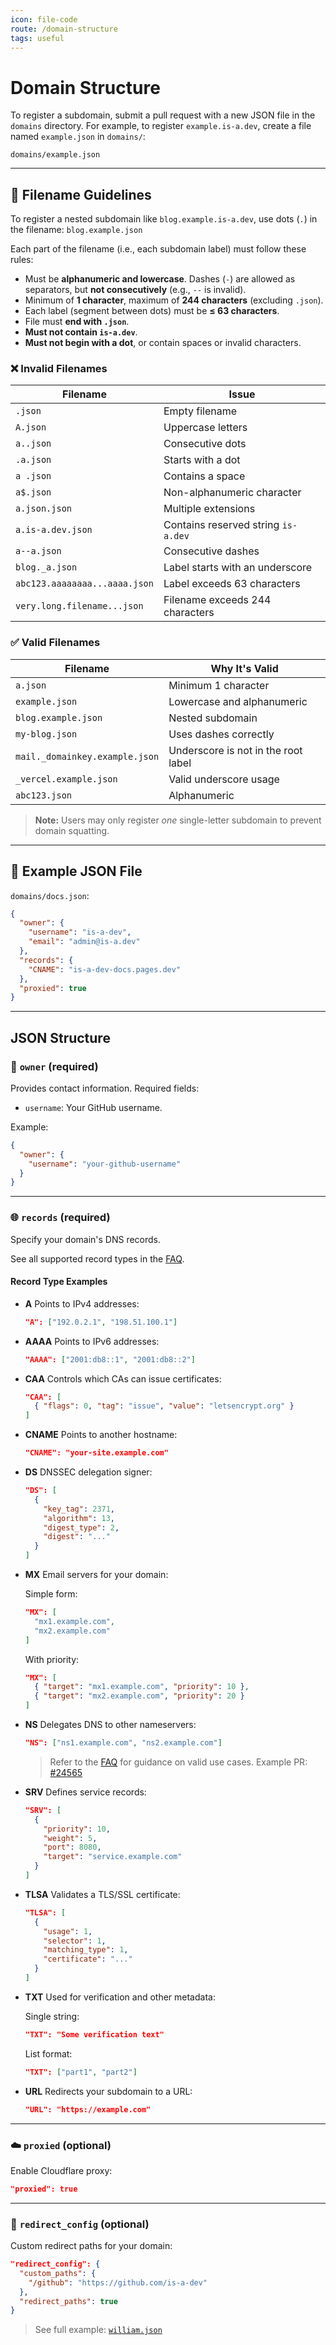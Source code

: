 ```yaml
---
icon: file-code
route: /domain-structure
tags: useful
---
```


# Domain Structure

To register a subdomain, submit a pull request with a new JSON file in the `domains` directory.
For example, to register `example.is-a.dev`, create a file named `example.json` in `domains/`:

```
domains/example.json
```

---

## 📁 Filename Guidelines

To register a nested subdomain like `blog.example.is-a.dev`, use dots (`.`) in the filename:
`blog.example.json`

Each part of the filename (i.e., each subdomain label) must follow these rules:

* Must be **alphanumeric and lowercase**. Dashes (`-`) are allowed as separators, but **not consecutively** (e.g., `--` is invalid).
* Minimum of **1 character**, maximum of **244 characters** (excluding `.json`).
* Each label (segment between dots) must be **≤ 63 characters**.
* File must **end with `.json`**.
* **Must not contain `is-a.dev`**.
* **Must not begin with a dot**, or contain spaces or invalid characters.

### ❌ Invalid Filenames

| Filename                      | Issue                               |
| ----------------------------- | ----------------------------------- |
| `.json`                       | Empty filename                      |
| `A.json`                      | Uppercase letters                   |
| `a..json`                     | Consecutive dots                    |
| `.a.json`                     | Starts with a dot                   |
| `a .json`                     | Contains a space                    |
| `a$.json`                     | Non-alphanumeric character          |
| `a.json.json`                 | Multiple extensions                 |
| `a.is-a.dev.json`             | Contains reserved string `is-a.dev` |
| `a--a.json`                   | Consecutive dashes                  |
| `blog._a.json`                | Label starts with an underscore     |
| `abc123.aaaaaaaa...aaaa.json` | Label exceeds 63 characters         |
| `very.long.filename...json`   | Filename exceeds 244 characters     |

### ✅ Valid Filenames

| Filename                       | Why It's Valid                      |
| ------------------------------ | ----------------------------------- |
| `a.json`                       | Minimum 1 character                 |
| `example.json`                 | Lowercase and alphanumeric          |
| `blog.example.json`            | Nested subdomain                    |
| `my-blog.json`                 | Uses dashes correctly               |
| `mail._domainkey.example.json` | Underscore is not in the root label |
| `_vercel.example.json`         | Valid underscore usage              |
| `abc123.json`                  | Alphanumeric                        |

> **Note:** Users may only register *one* single-letter subdomain to prevent domain squatting.

---

## 🧾 Example JSON File

`domains/docs.json`:

```json
{
  "owner": {
    "username": "is-a-dev",
    "email": "admin@is-a.dev"
  },
  "records": {
    "CNAME": "is-a-dev-docs.pages.dev"
  },
  "proxied": true
}
```

---

## JSON Structure

### 🔐 `owner` (required)

Provides contact information. Required fields:

* `username`: Your GitHub username.

Example:

```json
{
  "owner": {
    "username": "your-github-username"
  }
}
```

---

### 🌐 `records` (required)

Specify your domain's DNS records.

See all supported record types in the [FAQ](./faq#which-records-are-supported).

#### Record Type Examples

* **A**
  Points to IPv4 addresses:

  ```json
  "A": ["192.0.2.1", "198.51.100.1"]
  ```

* **AAAA**
  Points to IPv6 addresses:

  ```json
  "AAAA": ["2001:db8::1", "2001:db8::2"]
  ```

* **CAA**
  Controls which CAs can issue certificates:

  ```json
  "CAA": [
    { "flags": 0, "tag": "issue", "value": "letsencrypt.org" }
  ]
  ```

* **CNAME**
  Points to another hostname:

  ```json
  "CNAME": "your-site.example.com"
  ```

* **DS**
  DNSSEC delegation signer:

  ```json
  "DS": [
    {
      "key_tag": 2371,
      "algorithm": 13,
      "digest_type": 2,
      "digest": "..."
    }
  ]
  ```

* **MX**
  Email servers for your domain:

  Simple form:

  ```json
  "MX": [
    "mx1.example.com",
    "mx2.example.com"
  ]
  ```

  With priority:

  ```json
  "MX": [
    { "target": "mx1.example.com", "priority": 10 },
    { "target": "mx2.example.com", "priority": 20 }
  ]
  ```

* **NS**
  Delegates DNS to other nameservers:

  ```json
  "NS": ["ns1.example.com", "ns2.example.com"]
  ```

  > Refer to the [FAQ](https://docs.is-a.dev/faq/#who-can-use-ns-records) for guidance on valid use cases.
  > Example PR: [#24565](https://github.com/is-a-dev/register/pull/24565)

* **SRV**
  Defines service records:

  ```json
  "SRV": [
    {
      "priority": 10,
      "weight": 5,
      "port": 8080,
      "target": "service.example.com"
    }
  ]
  ```

* **TLSA**
  Validates a TLS/SSL certificate:

  ```json
  "TLSA": [
    {
      "usage": 1,
      "selector": 1,
      "matching_type": 1,
      "certificate": "..."
    }
  ]
  ```

* **TXT**
  Used for verification and other metadata:

  Single string:

  ```json
  "TXT": "Some verification text"
  ```

  List format:

  ```json
  "TXT": ["part1", "part2"]
  ```

* **URL**
  Redirects your subdomain to a URL:

  ```json
  "URL": "https://example.com"
  ```

---

### ☁️ `proxied` (optional)

Enable Cloudflare proxy:

```json
"proxied": true
```

---

### 🔁 `redirect_config` (optional)

Custom redirect paths for your domain:

```json
"redirect_config": {
  "custom_paths": {
    "/github": "https://github.com/is-a-dev"
  },
  "redirect_paths": true
}
```

> See full example: [`william.json`](https://github.com/is-a-dev/register/blob/main/domains/william.json)

